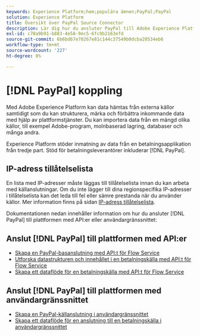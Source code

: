 ```yaml
---
keywords: Experience Platform;hem;populära ämnen;PayPal;PayPal
solution: Experience Platform
title: Översikt över PayPal Source Connector
description: Lär dig hur du ansluter PayPal till Adobe Experience Platform med API:er eller användargränssnittet.
exl-id: c70a9b91-b883-4e58-9ec5-6fc9b2163efd
source-git-commit: 6b6bd67e70267e81c144c37549b0dcba20534eb6
workflow-type: tm+mt
source-wordcount: '227'
ht-degree: 0%

---
```


# [!DNL PayPal] koppling

Med Adobe Experience Platform kan data hämtas från externa källor samtidigt som du kan strukturera, märka och förbättra inkommande data med hjälp av plattformstjänster. Du kan importera data från en mängd olika källor, till exempel Adobe-program, molnbaserad lagring, databaser och många andra.

Experience Platform stöder inmatning av data från en betalningsapplikation från tredje part. Stöd för betalningsleverantörer inkluderar [!DNL PayPal].

## IP-adress tillåtelselista

En lista med IP-adresser måste läggas till tillåtelselista innan du kan arbeta med källanslutningar. Om du inte lägger till dina regionspecifika IP-adresser i tillåtelselista kan det leda till fel eller sämre prestanda när du använder källor. Mer information finns på sidan [IP-adress tillåtelselista](../../ip-address-allow-list.md).

Dokumentationen nedan innehåller information om hur du ansluter [!DNL PayPal] till plattformen med API:er eller användargränssnittet:

## Anslut [!DNL PayPal] till plattformen med API:er

- [Skapa en PayPal-basanslutning med API:t för Flow Service](../../tutorials/api/create/payments/paypal.md)
- [Utforska datastrukturen och innehållet i en betalningskälla med API:t för Flow Service](../../tutorials/api/explore/payments.md)
- [Skapa ett dataflöde för en betalningskälla med API:t för Flow Service](../../tutorials/api/collect/payments.md)

## Anslut [!DNL PayPal] till plattformen med användargränssnittet

- [Skapa en PayPal-källanslutning i användargränssnittet](../../tutorials/ui/create/payments/paypal.md)
- [Skapa ett dataflöde för en anslutning till en betalningskälla i användargränssnittet](../../tutorials/ui/dataflow/payments.md)

